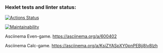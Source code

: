 ### Hexlet tests and linter status:
[![Actions Status](https://github.com/SerzhSterl/java-project-61/workflows/hexlet-check/badge.svg)](https://github.com/SerzhSterl/java-project-61/actions)

[![Maintainability](https://api.codeclimate.com/v1/badges/e7d25b3362a90973de07/maintainability)](https://codeclimate.com/github/SerzhSterl/java-project-61/maintainability)

Asciinema Even-game. 
https://asciinema.org/a/600402

Asciinema Calc-game.
https://asciinema.org/a/KsiZYASpXY0pnPEBjj8lv8lzh
